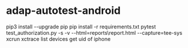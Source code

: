 # adap-autotest-android
pip3 install --upgrade pip
pip install -r requirements.txt
pytest  test_authorization.py  -s -v --html=reports\report.html --capture=tee-sys
xcrun xctrace list devices get uid of iphone
